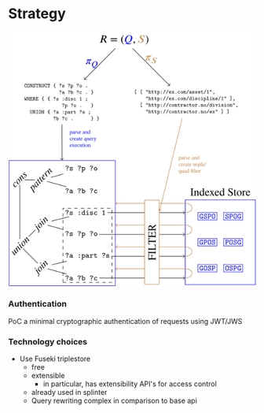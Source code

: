 # Strategy

<div style="background:white;">

![Very drawing!](scope_access_evaluation.svg)

</div>

### Authentication
PoC a minimal cryptographic authentication of requests using JWT/JWS

### Technology choices
- Use Fuseki triplestore
  - free
  - extensible
    - in particular, has extensibility API's for access control
  - already used in splinter
  - Query rewriting complex in comparison to base api 
